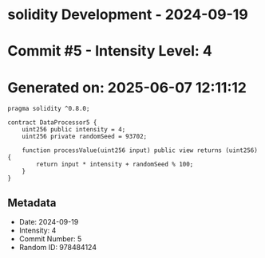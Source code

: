 ﻿# solidity Development - 2024-09-19
# Commit #5 - Intensity Level: 4
# Generated on: 2025-06-07 12:11:12
```solidity
pragma solidity ^0.8.0;

contract DataProcessor5 {
    uint256 public intensity = 4;
    uint256 private randomSeed = 93702;

    function processValue(uint256 input) public view returns (uint256) {
        return input * intensity + randomSeed % 100;
    }
}
```
## Metadata
- Date: 2024-09-19
- Intensity: 4
- Commit Number: 5
- Random ID: 978484124
